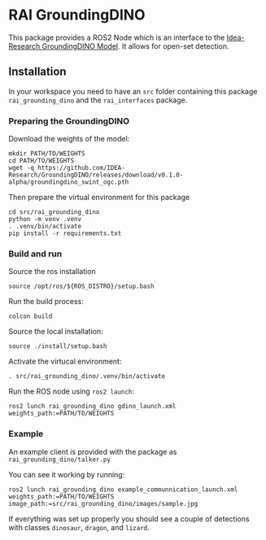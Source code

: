 # RAI GroundingDINO

This package provides a ROS2 Node which is an interface to the [Idea-Research GroundingDINO Model](https://github.com/IDEA-Research/GroundingDINO).
It allows for open-set detection.

## Installation

In your workspace you need to have an `src` folder containing this package `rai_grounding_dino` and the `rai_interfaces` package.

### Preparing the GroundingDINO

Download the weights of the model:

```
mkdir PATH/TO/WEIGHTS
cd PATH/TO/WEIGHTS
wget -q https://github.com/IDEA-Research/GroundingDINO/releases/download/v0.1.0-alpha/groundingdino_swint_ogc.pth

```

Then prepare the virtual environment for this package

```
cd src/rai_grounding_dino
python -m venv .venv
. .venv/bin/activate
pip install -r requirements.txt
```

### Build and run

Source the ros installation

```
source /opt/ros/${ROS_DISTRO}/setup.bash

```

Run the build process:

```
colcon build
```

Source the local installation:

```
source ./install/setup.bash
```

Activate the virtucal environment:

```
. src/rai_grounding_dino/.venv/bin/activate
```

Run the ROS node using `ros2 launch`:

```
ros2 lunch rai_grounding_dino gdino_launch.xml weights_path:=PATH/TO/WEIGHTS

```

### Example

An example client is provided with the package as `rai_grounding_dino/talker.py`

You can see it working by running:

```
ros2 lunch rai_grounding_dino example_communnication_launch.xml weights_path:=PATH/TO/WEIGHTS image_path:=src/rai_grounding_dino/images/sample.jpg

```

If everything was set up properly you should see a couple of detections with classes `dinosaur`, `dragon`, and `lizard`.
